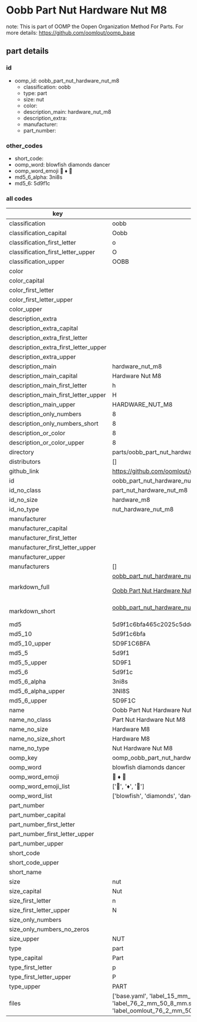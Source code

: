 # Oobb Part Nut Hardware Nut M8  

note: This is part of OOMP the Oopen Organization Method For Parts. For more details: https://github.com/oomlout/oomp_base

##  part details





### id
* oomp_id: oobb_part_nut_hardware_nut_m8
  * classification: oobb
  * type: part
  * size: nut
  * color: 
  * description_main: hardware_nut_m8
  * description_extra: 
  * manufacturer: 
  * part_number: 

### other_codes
* short_code: 
* oomp_word: blowfish diamonds dancer
* oomp_word_emoji :blowfish: :diamonds: :dancer:
* md5_6_alpha: 3ni8s
* md5_6: 5d9f1c

### all codes 
| key | value |  
| --- | --- |  
| classification | oobb |  
| classification_capital | Oobb |  
| classification_first_letter | o |  
| classification_first_letter_upper | O |  
| classification_upper | OOBB |  
| color |  |  
| color_capital |  |  
| color_first_letter |  |  
| color_first_letter_upper |  |  
| color_upper |  |  
| description_extra |  |  
| description_extra_capital |  |  
| description_extra_first_letter |  |  
| description_extra_first_letter_upper |  |  
| description_extra_upper |  |  
| description_main | hardware_nut_m8 |  
| description_main_capital | Hardware Nut M8 |  
| description_main_first_letter | h |  
| description_main_first_letter_upper | H |  
| description_main_upper | HARDWARE_NUT_M8 |  
| description_only_numbers | 8 |  
| description_only_numbers_short | 8 |  
| description_or_color | 8 |  
| description_or_color_upper | 8 |  
| directory | parts/oobb_part_nut_hardware_nut_m8 |  
| distributors | [] |  
| github_link | https://github.com/oomlout/oomlout_oomp_part_src/tree/main/parts/oobb_part_nut_hardware_nut_m8/working |  
| id | oobb_part_nut_hardware_nut_m8 |  
| id_no_class | part_nut_hardware_nut_m8 |  
| id_no_size | hardware_m8 |  
| id_no_type | nut_hardware_nut_m8 |  
| manufacturer |  |  
| manufacturer_capital |  |  
| manufacturer_first_letter |  |  
| manufacturer_first_letter_upper |  |  
| manufacturer_upper |  |  
| manufacturers | [] |  
| markdown_full | [oobb_part_nut_hardware_nut_m8](https://github.com/oomlout/oomlout_oomp_part_src/tree/main/parts/oobb_part_nut_hardware_nut_m8/working)<br>[](https://github.com/oomlout/oomlout_oomp_part_src/tree/main/parts/oobb_part_nut_hardware_nut_m8/working)<br>[Oobb Part Nut Hardware Nut M8](https://github.com/oomlout/oomlout_oomp_part_src/tree/main/parts/oobb_part_nut_hardware_nut_m8/working)<br><br> |  
| markdown_short | [oobb_part_nut_hardware_nut_m8](https://github.com/oomlout/oomlout_oomp_part_src/tree/main/parts/oobb_part_nut_hardware_nut_m8/working)<br><br> |  
| md5 | 5d9f1c6bfa465c2025c5dddd4ba3a99d |  
| md5_10 | 5d9f1c6bfa |  
| md5_10_upper | 5D9F1C6BFA |  
| md5_5 | 5d9f1 |  
| md5_5_upper | 5D9F1 |  
| md5_6 | 5d9f1c |  
| md5_6_alpha | 3ni8s |  
| md5_6_alpha_upper | 3NI8S |  
| md5_6_upper | 5D9F1C |  
| name | Oobb Part Nut Hardware Nut M8 |  
| name_no_class | Part Nut Hardware Nut M8 |  
| name_no_size | Hardware M8 |  
| name_no_size_short | Hardware M8 |  
| name_no_type | Nut Hardware Nut M8 |  
| oomp_key | oomp_oobb_part_nut_hardware_nut_m8 |  
| oomp_word | blowfish diamonds dancer |  
| oomp_word_emoji | :blowfish: :diamonds: :dancer: |  
| oomp_word_emoji_list | [':blowfish:', ':diamonds:', ':dancer:'] |  
| oomp_word_list | ['blowfish', 'diamonds', 'dancer'] |  
| part_number |  |  
| part_number_capital |  |  
| part_number_first_letter |  |  
| part_number_first_letter_upper |  |  
| part_number_upper |  |  
| short_code |  |  
| short_code_upper |  |  
| short_name |  |  
| size | nut |  
| size_capital | Nut |  
| size_first_letter | n |  
| size_first_letter_upper | N |  
| size_only_numbers |  |  
| size_only_numbers_no_zeros |  |  
| size_upper | NUT |  
| type | part |  
| type_capital | Part |  
| type_first_letter | p |  
| type_first_letter_upper | P |  
| type_upper | PART |  
| files | ['base.yaml', 'label_15_mm_30_mm.pdf', 'label_15_mm_30_mm.svg', 'label_76_2_mm_50_8_mm.pdf', 'label_76_2_mm_50_8_mm.svg', 'label_oomlout_76_2_mm_50_8_mm.pdf', 'label_oomlout_76_2_mm_50_8_mm.svg', 'readme.md', 'working.json', 'working.yaml'] |  

